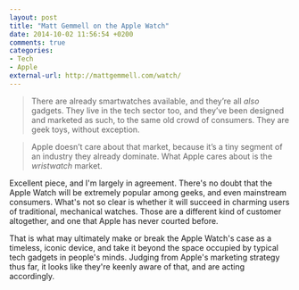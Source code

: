 ```yaml
---
layout: post
title: "Matt Gemmell on the Apple Watch"
date: 2014-10-02 11:56:54 +0200
comments: true
categories: 
- Tech
- Apple
external-url: http://mattgemmell.com/watch/
---
```


> There are already smartwatches available, and they’re all _also_ gadgets. They live in the tech sector too, and they’ve been designed and marketed as such, to the same old crowd of consumers. They are geek toys, without exception.

> Apple doesn’t care about that market, because it’s a tiny segment of an industry they already dominate. What Apple cares about is the _wristwatch_ market.

Excellent piece, and I'm largely in agreement. There's no doubt that the Apple Watch will be extremely popular among geeks, and even mainstream consumers. What's not so clear is whether it will succeed in charming users of traditional, mechanical watches. Those are a different kind of customer altogether, and one that Apple has never courted before.

That is what may ultimately make or break the Apple Watch's case as a timeless, iconic device, and take it beyond the space occupied by typical tech gadgets in people's minds. Judging from Apple's marketing strategy thus far, it looks like they're keenly aware of that, and are acting accordingly.